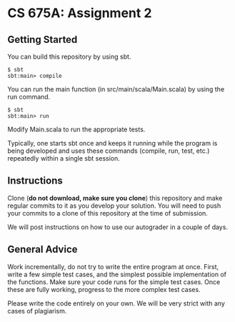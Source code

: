 # CS 675A: Assignment 2

## Getting Started

You can build this repository by using sbt.

    $ sbt
    sbt:main> compile

You can run the main function (in src/main/scala/Main.scala) by using the run command.

    $ sbt
    sbt:main> run

Modify Main.scala to run the appropriate tests.

Typically, one starts sbt once and keeps it running while the program is being developed and uses these commands (compile, run, test, etc.) repeatedly within a single sbt session.

## Instructions

Clone (**do not download, make sure you clone**) this repository and make regular commits to it as you develop your solution. You will need to push your commits to a clone of this repository at the time of submission.

We will post instructions on how to use our autograder in a couple of days. 

## General Advice

Work incrementally, do not try to write the entire program at once. First, write a few simple test cases, and the simplest possible implementation of the functions. Make sure your code runs for the simple test cases. Once these are fully working, progress to the more complex test cases. 

Please write the code entirely on your own. We will be very strict with any cases of plagiarism.

